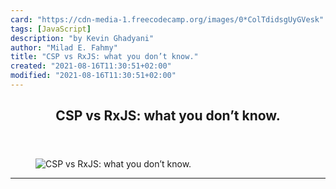 ```yaml
---
card: "https://cdn-media-1.freecodecamp.org/images/0*ColTdidsgUyGVesk"
tags: [JavaScript]
description: "by Kevin Ghadyani"
author: "Milad E. Fahmy"
title: "CSP vs RxJS: what you don’t know."
created: "2021-08-16T11:30:51+02:00"
modified: "2021-08-16T11:30:51+02:00"
---
```

<div class="site-wrapper">
<main id="site-main" class="site-main outer">
<div class="inner">
<article class="post-full post tag-javascript tag-rxjs tag-programming tag-tech tag-technology ">
<header class="post-full-header">
<h1 class="post-full-title">CSP vs RxJS: what you don’t know.</h1>
</header>
<figure class="post-full-image">
<picture>
<source media="(max-width: 700px)" sizes="1px" srcset="data:image/gif;base64,R0lGODlhAQABAIAAAAAAAP///yH5BAEAAAAALAAAAAABAAEAAAIBRAA7 1w">
<source media="(min-width: 701px)" sizes="(max-width: 800px) 400px,
(max-width: 1170px) 700px,
1400px" srcset="https://cdn-media-1.freecodecamp.org/images/0*ColTdidsgUyGVesk 300w,
https://cdn-media-1.freecodecamp.org/images/0*ColTdidsgUyGVesk 600w,
https://cdn-media-1.freecodecamp.org/images/0*ColTdidsgUyGVesk 1000w,
https://cdn-media-1.freecodecamp.org/images/0*ColTdidsgUyGVesk 2000w">
<img onerror="this.style.display='none'" src="https://cdn-media-1.freecodecamp.org/images/0*ColTdidsgUyGVesk" alt="CSP vs RxJS: what you don’t know.">
</picture>
</figure>
<section class="post-full-content">
<div class="post-content medium-migrated-article">
</div>
<hr>
</section>
</article>
</div>
</main>
</div>
<!-- Google Tag Manager (noscript) -->
<!-- End Google Tag Manager (noscript) -->
